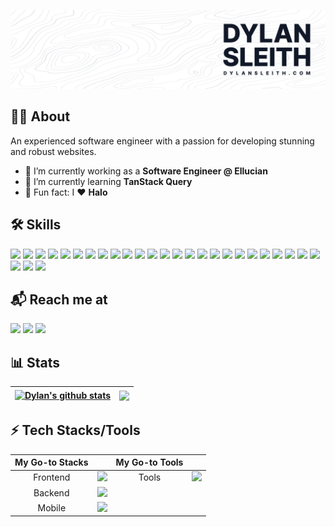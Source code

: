 [![GitHub Header by Dylan Sleith](./assets/social-header.jpg)](https://www.dylansleith.com)

## 👨‍💻 About

An experienced software engineer with a passion for developing stunning and robust websites.

- 🔭 I’m currently working as a **Software Engineer @ Ellucian**
- 🌱 I’m currently learning **TanStack Query**
- 🎉 Fun fact: I ❤️ **Halo**

## 🛠️ Skills

![](https://img.shields.io/badge/JavaScript-F7DF1E?style=for-the-badge&logo=javascript&logoColor=black)
![](https://img.shields.io/badge/TypeScript-2F74C0?style=for-the-badge&logo=typescript&logoColor=black)
![](https://img.shields.io/badge/React-20232A?style=for-the-badge&logo=react&logoColor=61DAFB)
![](https://img.shields.io/badge/Redux-593D88?style=for-the-badge&logo=redux&logoColor=white)
![](https://img.shields.io/badge/React_Native-20232A?style=for-the-badge&logo=react&logoColor=61DAFB)
![](https://img.shields.io/badge/Node.js-43853D?style=for-the-badge&logo=node.js&logoColor=white)
![](https://img.shields.io/badge/Express.js-404D59?style=for-the-badge&logo=express&logoColor=white)
![](https://img.shields.io/badge/Nest.js-E11E4D?style=for-the-badge&logo=nestjs&logoColor=white)
![](https://img.shields.io/badge/MongoDB-4EA94B?style=for-the-badge&logo=mongodb&logoColor=white)
![](https://img.shields.io/badge/GraphQl-E10098?style=for-the-badge&logo=graphql&logoColor=white)
![](https://img.shields.io/badge/Jest-C21325?style=for-the-badge&logo=jest&logoColor=white)
![](https://img.shields.io/badge/Postman-FF6C37?style=for-the-badge&logo=Postman&logoColor=white)
![](https://img.shields.io/badge/Docker-2CA5E0?style=for-the-badge&logo=docker&logoColor=white)
![](https://img.shields.io/badge/Next.js-000000?style=for-the-badge&logo=next.js&logoColor=white)
![](https://img.shields.io/badge/Vercel-000000?style=for-the-badge&logo=vercel&logoColor=white)
![](https://img.shields.io/badge/HTML5-E34F26?style=for-the-badge&logo=html5&logoColor=white)
![](https://img.shields.io/badge/CSS3-1572B6?style=for-the-badge&logo=css3&logoColor=white)
![](https://img.shields.io/badge/Sass-CC6699?style=for-the-badge&logo=sass&logoColor=white)
![](https://img.shields.io/badge/Tailwind_CSS-38B2AC?style=for-the-badge&logo=tailwind-css&logoColor=white)
![](https://img.shields.io/badge/figma-0AC97F?style=for-the-badge&logo=figma&logoColor=white)
![](https://img.shields.io/badge/CSharp-239120?style=for-the-badge&logo=csharp&logoColor=white)
![](https://img.shields.io/badge/.NET-512BD4?style=for-the-badge&logo=.net&logoColor=white)
![](https://img.shields.io/badge/PostgreSQL-316192?style=for-the-badge&logo=postgresql&logoColor=white)
![](https://img.shields.io/badge/Microsoft_Azure-008AD7?style=for-the-badge&logo=microsoftazure&logoColor=white)
![](https://img.shields.io/badge/Jenkins-D24939?style=for-the-badge&logo=Jenkins&logoColor=white)
![](https://img.shields.io/badge/Github-181717?style=for-the-badge&logo=GitHub&logoColor=white)
![](https://img.shields.io/badge/Bitbucket-0747a6?style=for-the-badge&logo=bitbucket&logoColor=white)
![](https://img.shields.io/badge/Git-E44C30?style=for-the-badge&logo=Git&logoColor=white)

## 📬 Reach me at

<a href="https://twitter.com/dylansleith"><img src="https://img.shields.io/badge/@dylansleith-%23000000.svg?&style=for-the-badge&logo=x&logoColor=white"></a>
<a href="https://www.linkedin.com/in/dylansleith"><img src="https://img.shields.io/badge/@dylansleith-%230077B5.svg?&style=for-the-badge&logo=linkedin&logoColor=white"></a>
<a href="mailto:hello@dylansleith.com"><img src="https://img.shields.io/badge/email-%23EA4335.svg?&style=for-the-badge&logo=gmail&logoColor=white"></a>

## 📊 Stats

| <a href="https://github.com/sleithdylan"><img align="center" src="https://github-readme-stats-sleithdylan.vercel.app/api?username=sleithdylan&hide=stars&count_private=true&show_icons=true&include_all_commits=true&title_color=6366f1&text_color=818cf8&icon_color=818cf8&hide_border=true" alt="Dylan's github stats" /></a> | <a href="https://github.com/sleithdylan"><img align="center" src="https://github-readme-stats-sleithdylan.vercel.app/api/top-langs/?username=sleithdylan&layout=compact&theme=graywhite&hide_border=true&exclude_repo=VRShooter,Polyball,visual-studio-shortcuts,csharp-the-complete-guide,understanding-dotnet-webapi-using-postman,datadog-performance-monitoring-tool,dotnet-core-appsettings-from-start-to-finish,csharp-practice-projects,csharp-mastercourse,web-api-from-start-to-finish,understanding-dotnet-webapi-using-postman-v2,resolveo-api-old,Y4-IT-Final-Project,Y3-IT-Final-Project" /></a> |
| ------------------------------------------------------------------------------------------------------------------------------------------------------------------------------------------------------------------------------------------------------------------------------------------------------------------------------- | ------------------------------------------------------------------------------------------------------------------------------------------------------------------------------------------------------------------------------------------------------------------------------------------------------------------------------------------------------------------------------------------------------------------------------------------------------------------------------------------------------------------------------------------------------------------------------------------------------------- |

## ⚡ Tech Stacks/Tools

| My Go-to Stacks |                                                                                                           | My Go-to Tools |                                                                                                                    |
| :-------------: | --------------------------------------------------------------------------------------------------------- | :------------: | ------------------------------------------------------------------------------------------------------------------ |
|    Frontend     | <img src="https://skillicons.dev/icons?i=ts,next,react,tailwind,html,css,vercel&perline=8" height="34" /> |     Tools      | <img src="https://skillicons.dev/icons?i=vscode,github,webpack,figma,postman,jest,docker&perline=8" height="34" /> |
|     Backend     | <img src="https://skillicons.dev/icons?i=ts,nodejs,supabase&perline=8" height="34" />                     |                |                                                                                                                    |
|     Mobile      | <img src="https://skillicons.dev/icons?i=ts,react" height="34" />                                         |                |                                                                                                                    |

<!--
**sleithdylan/sleithdylan** is a ✨ _special_ ✨ repository because its `README.md` (this file) appears on your GitHub profile.

Here are some ideas to get you started:

- 🔭 I’m currently working on ...
- 🌱 I’m currently learning ...
- 👯 I’m looking to collaborate on ...
- 🤔 I’m looking for help with ...
- 💬 Ask me about ...
- 📫 How to reach me: ...
- 😄 Pronouns: ...
- ⚡ Fun fact: ...
-->
